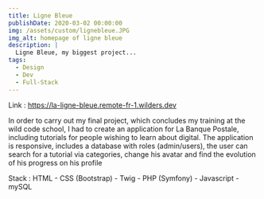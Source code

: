 ```yaml
---
title: Ligne Bleue
publishDate: 2020-03-02 00:00:00
img: /assets/custom/lignebleue.JPG
img_alt: homepage of ligne bleue
description: |
  Ligne Bleue, my biggest project...
tags:
  - Design
  - Dev
  - Full-Stack
---
```


Link : https://la-ligne-bleue.remote-fr-1.wilders.dev

In order to carry out my final project, which concludes my training at the wild code school, I had to create an application for La Banque Postale, including tutorials for people wishing to learn about digital. The application is responsive, includes a database with roles (admin/users), the user can search for a tutorial via categories, change his avatar and find the evolution of his progress on his profile

Stack : HTML - CSS (Bootstrap) - Twig - PHP (Symfony) - Javascript - mySQL



